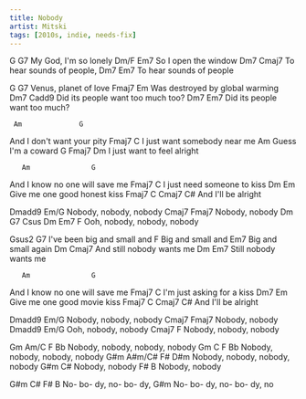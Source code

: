 ```yaml
---
title: Nobody
artist: Mitski
tags: [2010s, indie, needs-fix]
---
```


G              G7
My God, I'm so lonely
     Dm/F     Em7
So I open the window
          Dm7     Cmaj7
To hear sounds of people,
          Dm7         Em7
To hear sounds of people
 
 G            G7
Venus, planet of love
        Fmaj7              Em
Was destroyed by global warming
       Dm7                 Cadd9
Did its people want too much too?
        Dm7            Em7
Did its people want too much?
 
     Am              G
And I don't want your pity
        Fmaj7           C
I just want somebody near me
            Am
Guess I'm a coward
        G               Fmaj7     Dm
I just want to feel alright
 
       Am               G
And I know no one will save me
        Fmaj7            C
I just need someone to kiss
         Dm              Em
Give me one good honest kiss
                Fmaj7      C  Cmaj7 C#
And I'll be alright
 
Dmadd9    Em/G
Nobody, nobody, nobody
Cmaj7          Fmaj7
Nobody, nobody
     Dm        G7           Csus     Dm    Em7  F
Ooh, nobody, nobody, nobody
 
Gsus2              G7
I've been big and small and
         F
Big and small and
         Em7
Big and small again
     Dm           Cmaj7
And still nobody wants me
    Dm        Em7
Still nobody wants me
 
       Am               G
And I know no one will save me
         Fmaj7         C
I'm just asking for a kiss
         Dm7           Em
Give me one good movie kiss
               Fmaj7     C  Cmaj7 C#
And I'll be alright
 
Dmadd9    Em/G
Nobody, nobody, nobody
Cmaj7     Fmaj7
Nobody, nobody
     Dmadd9    Em/G
Ooh, nobody, nobody
Cmaj7      F
Nobody, nobody, nobody
 
Gm        Am/C      F      Bb
Nobody, nobody, nobody, nobody
Gm        C      F        Bb
Nobody, nobody, nobody, nobody
G#m      A#m/C#    F#     D#m
Nobody, nobody, nobody, nobody
G#m       C#
Nobody, nobody
F#      B
Nobody, nobody
 
G#m    C#       F#      B
No- bo- dy, no- bo- dy,
G#m
No- bo- dy, no- bo- dy, no